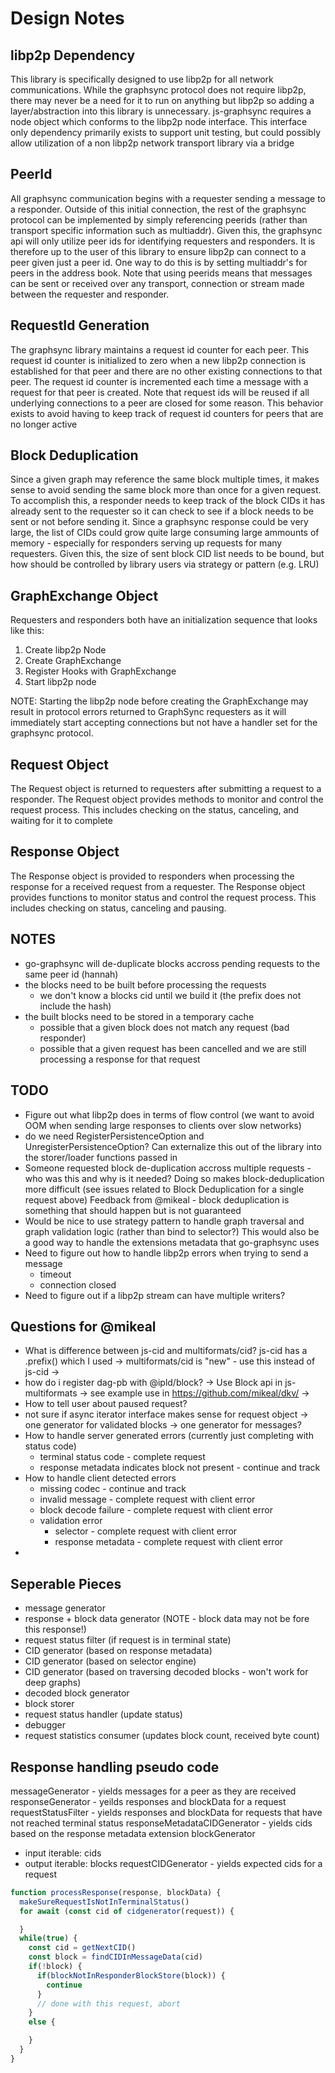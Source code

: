 Design Notes
============

libp2p Dependency
-----------------

This library is specifically designed to use libp2p for all network communications.  While the graphsync protocol does not require
libp2p, there may never be a need for it to run on anything but libp2p so adding a layer/abstraction into this library is unnecessary.
js-graphsync requires a node object which conforms to the libp2p node interface.  This interface only dependency primarily exists to
support unit testing, but could possibly allow utilization of a non libp2p network transport library via a bridge

PeerId
------

All graphsync communication begins with a requester sending a message to a responder.  Outside of this initial connection, the rest
of the graphsync protocol can be implemented by simply referencing peerids (rather than transport specific information such as 
multiaddr).  Given this, the graphsync api will only utilize peer ids for identifying requesters and responders.  It is therefore
up to the user of this library to ensure libp2p can connect to a peer given just a peer id.  One way to do this is by setting
multiaddr's for peers in the address book.  Note that using peerids means that messages can be sent or received over any transport,
connection or stream made between the requester and responder.  

RequestId Generation
--------------------

The graphsync library maintains a request id counter for each peer.  This request id counter is initialized to zero when a new
libp2p connection is established for that peer and there are no other existing connections to that peer.  The request id counter
is incremented each time a message with a request for that peer is created.  Note that request ids will be reused if all underlying
connections to a peer are closed for some reason.  This behavior exists to avoid having to keep track of request id counters
for peers that are no longer active

Block Deduplication
-------------------

Since a given graph may reference the same block multiple times, it makes sense to avoid sending the same block more than once
for a given request.  To accomplish this, a responder needs to keep track of the block CIDs it has already sent to the requester so
it can check to see if a block needs to be sent or not before sending it.  Since a graphsync response could be very large, the list of CIDs could grow
quite large consuming large ammounts of memory - especially for responders serving up requests for many requesters.  Given this, the size of sent
block CID list needs to be bound, but how should be controlled by library users via strategy or pattern (e.g. LRU)

GraphExchange Object
--------------------

Requesters and responders both have an initialization sequence that looks like this:

1) Create libp2p Node
2) Create GraphExchange
3) Register Hooks with GraphExchange
4) Start libp2p node

NOTE: Starting the libp2p node before creating the GraphExchange may result in protocol errors returned to GraphSync requesters as
it will immediately start accepting connections but not have a handler set for the graphsync protocol.

Request Object
--------------

The Request object is returned to requesters after submitting a request to a responder.  The Request object provides methods to monitor and
control the request process.  This includes checking on the status, canceling, and waiting for it to complete

Response Object
---------------

The Response object is provided to responders when processing the response for a received request from a requester.  The Response object provides
functions to monitor status and control the request process.  This includes checking on status, canceling and pausing.

NOTES
----------------

* go-graphsync will de-duplicate blocks accross pending requests to the same peer id (hannah)
* the blocks need to be built before processing the requests
  * we don't know a blocks cid until we build it (the prefix does not include the hash)
* the built blocks need to be stored in a temporary cache
  * possible that a given block does not match any request (bad responder)
  * possible that a given request has been cancelled and we are still processing a response for that request


TODO
----
* Figure out what libp2p does in terms of flow control (we want to avoid OOM when sending large responses to clients over slow networks)
* do we need RegisterPersistenceOption and UnregisterPersistenceOption?  Can externalize this out of the library into the storer/loader functions passed in
* Someone requested block de-duplication accross multiple requests - who was this and why is it needed?  Doing so makes block-deduplication more difficult (see issues related to Block Deduplication for a single request above)  Feedback from @mikeal - block deduplication is something that should happen but is not guaranteed 
* Would be nice to use strategy pattern to handle graph traversal and graph validation logic (rather than bind to selector?)  This would also be a good way
  to handle the extensions metadata that go-graphsync uses
* Need to figure out how to handle libp2p errors when trying to send a message
  * timeout
  * connection closed
* Need to figure out if a libp2p stream can have multiple writers?


Questions for @mikeal
---------------------

* What is difference between js-cid and multiformats/cid?  js-cid has a .prefix() which I used
  -> multiformats/cid is "new" - use this instead of js-cid
  -> 
* how do i register dag-pb with @ipld/block?
  -> Use Block api in js-multiformats
  -> see example use in https://github.com/mikeal/dkv/
  -> 
* How to tell user about paused request?
* not sure if async iterator interface makes sense for request object
  -> one generator for validated blocks
  -> one generator for messages?
* How to handle server generated errors (currently just completing with status code)
  - terminal status code - complete request
  - response metadata indicates block not present - continue and track
* How to handle client detected errors
  - missing codec - continue and track
  - invalid message - complete request with client error
  - block decode failure - complete request with client error
  - validation error 
     - selector - complete request with client error
     - response metadata - complete request with client error
* 

Seperable Pieces
----------------

* message generator
* response + block data generator (NOTE - block data may not be fore this response!)
* request status filter (if request is in terminal state)
* CID generator (based on response metadata)
* CID generator (based on selector engine)
* CID generator (based on traversing decoded blocks - won't work for deep graphs)
* decoded block generator
* block storer
* request status handler (update status)
* debugger
* request statistics consumer (updates block count, received byte count)


Response handling pseudo code
-----------------------------



messageGenerator - yields messages for a peer as they are received
responseGenerator - yeilds responses and blockData for a request
requestStatusFilter - yields responses and blockData for requests that have not reached terminal status
responseMetadataCIDGenerator - yields cids based on the response metadata extension
blockGenerator 
  - input iterable: cids
  - output iterable: blocks
requestCIDGenerator - yields expected cids for a request


```javascript
function processResponse(response, blockData) {
  makeSureRequestIsNotInTerminalStatus()
  for await (const cid of cidgenerator(request)) {

  }
  while(true) {
    const cid = getNextCID()
    const block = findCIDInMessageData(cid)
    if(!block) {
      if(blockNotInResponderBlockStore(block)) {
        continue
      }
      // done with this request, abort
    }
    else {

    }
  }
}
```



